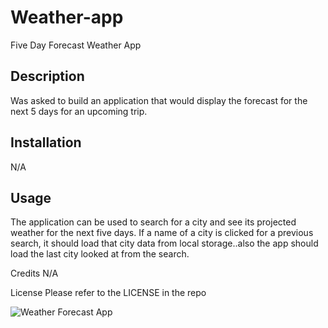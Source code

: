 # Weather-app

Five Day Forecast Weather App

## Description
Was asked to build an application that would display the forecast for the next 5 days for an upcoming trip.

## Installation
N/A

## Usage
The application can be used to search for a city and see its projected weather for the next five days. If a name of a city is clicked for a previous search, it should load that city data from local storage..also the app should load the last city looked at from the search.

Credits N/A

License Please refer to the LICENSE in the repo

![Weather Forecast App](https://user-images.githubusercontent.com/112132288/199164461-4700d601-3a43-45fa-bde4-2e5e04c0886d.png)
